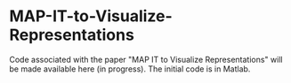 # MAP-IT-to-Visualize-Representations
Code associated with the paper "MAP IT to Visualize Representations" will be made available here (in progress). The initial code is in Matlab.
